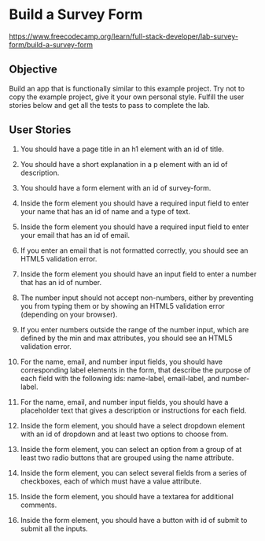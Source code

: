 # Build a Survey Form

https://www.freecodecamp.org/learn/full-stack-developer/lab-survey-form/build-a-survey-form

## Objective

Build an app that is functionally similar to this example project. Try not to copy the example project, give it your own personal style. Fulfill the user stories below and get all the tests to pass to complete the lab.

## User Stories

1. You should have a page title in an h1 element with an id of title.

2. You should have a short explanation in a p element with an id of description.

3. You should have a form element with an id of survey-form.

4. Inside the form element you should have a required input field to enter your name that has an id of name and a type of text.

5. Inside the form element you should have a required input field to enter your email that has an id of email.

6. If you enter an email that is not formatted correctly, you should see an HTML5 validation error.

7. Inside the form element you should have an input field to enter a number that has an id of number.

8. The number input should not accept non-numbers, either by preventing you from typing them or by showing an HTML5 validation error (depending on your browser).

9. If you enter numbers outside the range of the number input, which are defined by the min and max attributes, you should see an HTML5 validation error.

10. For the name, email, and number input fields, you should have corresponding label elements in the form, that describe the purpose of each field with the following ids: name-label, email-label, and number-label.

11. For the name, email, and number input fields, you should have a placeholder text that gives a description or instructions for each field.

12. Inside the form element, you should have a select dropdown element with an id of dropdown and at least two options to choose from.

13. Inside the form element, you can select an option from a group of at least two radio buttons that are grouped using the name attribute.

14. Inside the form element, you can select several fields from a series of checkboxes, each of which must have a value attribute.

15. Inside the form element, you should have a textarea for additional comments.

16. Inside the form element, you should have a button with id of submit to submit all the inputs.
